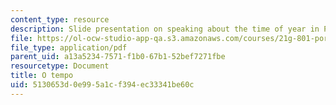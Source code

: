```yaml
---
content_type: resource
description: Slide presentation on speaking about the time of year in Portuguese.
file: https://ol-ocw-studio-app-qa.s3.amazonaws.com/courses/21g-801-portuguese-i-fall-2011/5130653d0e995a1cf394ec33341be60c_MIT21G_801F11_O_tempo.pdf
file_type: application/pdf
parent_uid: a13a5234-7571-f1b0-67b1-52bef7271fbe
resourcetype: Document
title: O tempo
uid: 5130653d-0e99-5a1c-f394-ec33341be60c
---
```

